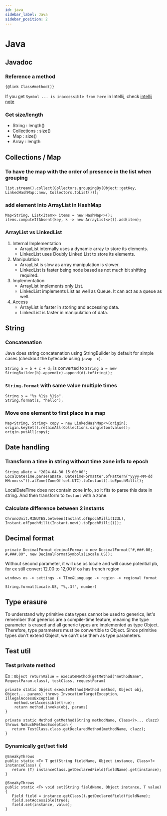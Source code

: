 ```yaml
---
id: java
sidebar_label: Java
sidebar_position: 2
---
```

# Java

## Javadoc

### Reference a method
```javadoc
{@link Class#method()}
```
If you get `Symbol ... is inaccessible from here` in Intellij, check [intellij note](https://zenan-xu.github.io/docs/intellij#settings)

### Get size/length
- String : length()
- Collections : size()
- Map : size()
- Array : length

## Collections / Map

### To have the map with the order of presence in the list when grouping
```
list.stream().collect(Collectors.groupingBy(Object::getKey, LinkedHashMap::new, Collectors.toList()));
```

### add element into ArrayList in HashMap
```
Map<String, List<Item>> items = new HashMap<>();
items.computeIfAbsent(key, k -> new ArrayList<>()).add(item);
```

### ArrayList vs LinkedList
1. Internal Implementation
    * ArrayList internally uses a dynamic array to store its elements.
    * LinkedList uses Doubly Linked List to store its elements.
2. Manipulation
    * ArrayList is slow as array manipulation is slower.
    * LinkedList is faster being node based as not much bit shifting required.
3. Implementation
    * ArrayList implements only List. 
    * LinkedList implements List as well as Queue. It can act as a queue as well.
4. Access
    * ArrayList is faster in storing and accessing data.
    * LinkedList is faster in manipulation of data.

## String

### Concatenation
Java does string concatenation using StringBuilder by default for simple cases (checkout the bytecode using `javap -c`).

`String a = b + c + d;` is converted to `String a = new StringBuilder(b).append(c).append(d).toString();`

### `String.format` with same value multiple times

```
String s = "%s %1$s %1$s".
String.format(s, "hello");
```

### Move one element to first place in a map
```
Map<String, String> copy = new LinkedHashMap<>(origin);
origin.keySet().retainAll(Collections.singleton(value));
origin.putAll(copy);
```

## Date handling

### Transform a time in string without time zone info to epoch
```
String aDate = "2024-04-30 15:00:00";
LocalDateTime.parse(aDate, DateTimeFormatter.ofPattern("yyyy-MM-dd HH:mm:ss")).atZone(ZoneOffset.UTC).toInstant().toEpochMilli();
```
LocalDateTime does not contain zone info, so it fits to parse this date in string. And then transform to `Instant` with a zone.

### Calculate difference between 2 instants
```
ChronoUnit.MINUTES.between(Instant.ofEpochMilli(123L), Instant.ofEpochMilli(Instant.now().toEpochMilli()));
```

## Decimal format 

```
private DecimalFormat decimalFormat = new DecimalFormat("#,###.00;-#,###.00", new DecimalFormatSymbols(Locale.US));
```
Without second parameter, it will use os locale and will cause potential pb, for ex still convert 12.00 to 12,00 if os has french region

`windows os -> settings -> TIme&Language -> region -> regional format`

`String.format(Locale.US, "%,.3f", number)`

## Type erasure
To understand why primitive data types cannot be used to generics, let's remember that generics are a compile-time feature, meaning the type parameter is erased and all generic types are implemented as type Object.
Therefore, type parameters must be convertible to Object. Since primitive types don't extend Object, we can't use them as type parameters.

## Test util

### Test private method
Ex : `Object returnValue = executeMethod(getMethod("methodName", RequestParam.class), testClass, requestParam)`
```
private static Object executeMethod(Method method, Object obj, Object... params) throws InvocationTargetException, IllegalAccessException {
    method.setAccessible(true);
    return method.invoke(obj, params)
}

private static Method getMethod(String methodName, Class<?>... clazz) throws NoSuchMethodException {
   return TestClass.class.getDeclaredMethod(methodName, clazz);
}
```

### Dynamically get/set field
```
@SneakyThrows
public static <T> T get(String fieldName, Object instance, Class<?> instanceClass) {
   return (T) instanceClass.getDeclaredField(fieldName).get(instance);
}

@SneakyThrows
public static <T> void set(String fieldName, Object instance, T value) {
   Field field = instance.getClass().getDeclaredField(fieldName);
   field.setAccessible(true);
   field.set(instance, value);
}
```
